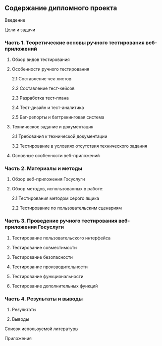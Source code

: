 ## Содержание дипломного проекта 

Введение 

Цели и задачи

### Часть 1.  Теоретические основы ручного тестирования веб-приложений

1. Обзор видов тестирования
   
2. Особенности ручного тестирования
   
	2.1 Составление чек-листов
	
 	2.2 Составление тест-кейсов
	
 	2.3 Разработка тест-плана
	
 	2.4 Тест-дизайн и тест-аналитика
	
 	2.5 Баг-репорты и багтрекинговая система

3. Техническое задание и документация
	
 	3.1 Требования к технической документации
	
 	3.2 Тестирование в условиях отсутствия технического задания

4. Основные особенности веб-приложений 
	
### Часть 2. Материалы и методы

1. Обзор веб-приложения Госуслуги

2. Обзор методов, использованных в работе: 
	
 	2.1 Тестирования методом серого ящика
	
 	2.2 Тестирование по пользовательским сценариям 

### Часть 3. Проведение ручного тестирования веб-приложения Госуслуги

1. Тестирование пользовательского интерфейса

2. Тестирование совместимости 

3. Тестирование безопасности

4. Тестирование производительности

5. Тестирование функциональности

6. Тестирование дополнительных функций

### Часть 4. Результаты и выводы

1. Результаты
   
2. Выводы

Список используемой литературы

Приложения

